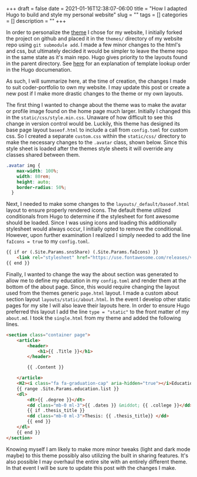 +++ 
draft = false
date = 2021-01-16T12:38:07-06:00
title = "How I adapted Hugo to build and style my personal website"
slug = "" 
tags = []
categories = []
description = ""
+++

In order to personalize the [theme](https://github.com/naro143/hugo-coder-portfolio) I chose for my website, I initially forked the project on github and placed it in the `themes/` directory of my website repo using `git submodule add`. I made a few minor changes to the html's and css, but ultimately decided it would be simpler to leave the theme repo in the same state as it's main repo. Hugo gives priority to the layouts found in the parent directory. See [here](https://gohugo.io/templates/lookup-order/) for an explanation of template lookup order in the Hugo documenation.

As such, I will summarize here, at the time of creation, the changes I made to suit coder-portfolio to own my website. I may update this post or create a new post if I make more drastic changes to the theme or my own layouts.

The first thing I wanted to change about the theme was to make the avatar or profile image found on the home page much larger. Initially I changed this in the `static/css/style.min.css`. Unaware of how difficult to see this change in version control would be. Luckily, this theme has designed its base page layout `baseof.html` to include a call from `config.toml` for custom css. So I created a separate `custom.css` within the `static/css/` directory to make the necessary changes to the `.avatar` class, shown below. Since this style sheet is loaded after the themes style sheets it will override any classes shared between them. 

```css
.avatar img {
    max-width: 100%;
    width: 80rem;
    height: auto;
    border-radius: 50%;
  }
```

Next, I needed to make some changes to the `layouts/_default/baseof.html` layout to ensure properly rendered icons. The default theme utilized conditionals from Hugo to determine if the stylesheet for font awesome should be loaded. Since I was using icons and loading this additionally stylesheet would always occur, I initially opted to remove the conditional. However, upon further examination I realized I simply needed to add the line `faIcons = true` to my `config.toml`. 

```html
{{ if or (.Site.Params.snsShare) (.Site.Params.faIcons) }}
    <link rel="stylesheet" href="https://use.fontawesome.com/releases/v5.2.0/css/all.css">
{{ end }}
```

Finally, I wanted to change the way the about section was generated to allow me to define my education in my `config.toml` and render them at the bottom of the about page. Since, this would require changing the layout used from the themes generic `page.html` layout. I made a custom about section layout `layouts/static/about.html`. In the event I develop other static pages for my site I will also leave their layouts here. In order to ensure Hugo preferred this layout I add the line `type = "static"` to the front matter of my `about.md`. I took the `single.html` from my theme and added the following lines.

```html
<section class="container page">
    <article>
        <header>
            <h1>{{ .Title }}</h1>
        </header>

        {{ .Content }}

    </article>
    <H2><i class="fa fa-graduation-cap" aria-hidden="true"></i>Education </H2>
    {{ range .Site.Params.education.list }}
    <dl>
        <dt>{{ .degree }}</dt>
        <dd class="mb-0 ml-3">{{ .dates }} &middot; {{ .college }}</dd>
        {{ if .thesis_title }}
        <dd class="mb-0 ml-3">Thesis: {{ .thesis_title}} </dd>
        {{ end }}
    </dl>
    {{ end }}
</section>
```

Knowing myself I am likely to make more minor tweaks (light and dark mode maybe) to this theme possibly also utilizing the built in sharing features. It's also possible I may overhaul the entire site with an entirely different theme. In that event I will be sure to update this post with the changes I make. 
